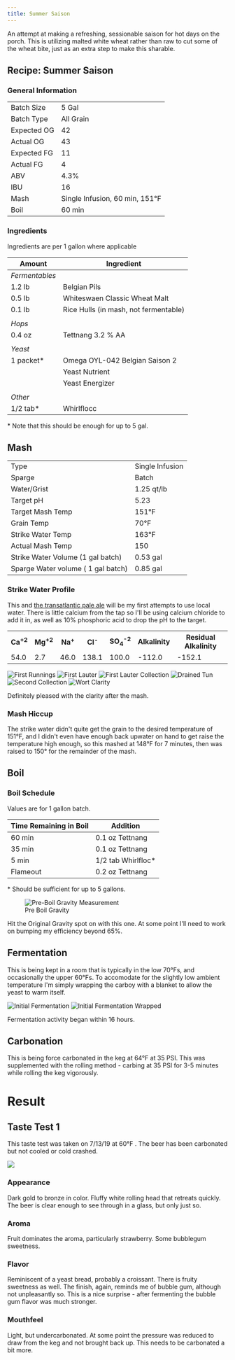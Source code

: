 ```yaml
---
title: Summer Saison
---
```


An attempt at making a refreshing, sessionable saison for hot days
on the porch. This is utilizing malted white wheat rather than raw
to cut some of the wheat bite, just as an extra step to make this 
sharable. 

## Recipe: Summer Saison

### General Information

|             |           |
|-------------|-----------|
| Batch Size  | 5 Gal     |
| Batch Type  | All Grain |
| Expected OG | 42      |
| Actual OG   | 43     |
| Expected FG | 11        |
| Actual FG   | 4       |
| ABV         | 4.3%       |
| IBU         | 16      |
| Mash | Single Infusion, 60 min, 151&deg;F |
| Boil | 60 min |

### Ingredients

Ingredients are per 1 gallon where applicable

| Amount         | Ingredient                     |
|----------------|--------------------------------|
| _Fermentables_ |                                |
| 1.2 lb         | Belgian Pils                   |
| 0.5 lb         | Whiteswaen Classic Wheat Malt |
| 0.1 lb | Rice Hulls (in mash, not fermentable) | 
|                |                                |
| _Hops_         |                                |
| 0.4 oz         | Tettnang 3.2 % AA  |
|                |                                |
| _Yeast_        |                                |
| 1 packet\*     | Omega OYL-042 Belgian Saison 2 |
|                | Yeast Nutrient                 |
|                | Yeast Energizer                |
|                |                                |
| _Other_        |                                |
| 1/2 tab\*      | Whirlflocc                     |

\* Note that this should be enough for up to 5 gal.

## Mash 

| | |
|-|-|
| Type | Single Infusion |
| Sparge | Batch |
| Water/Grist | 1.25 qt/lb |
| Target pH | 5.23 |
| Target Mash Temp | 151&deg;F |
| Grain Temp | 70&deg;F 
| Strike Water Temp | 163&deg;F  |
| Actual Mash Temp | 150       |
| Strike Water Volume (1 gal batch) | 0.53 gal   |
| Sparge Water volume ( 1 gal batch) | 0.85 gal   |

### Strike Water Profile

This and [the transatlantic pale ale](2019-06-08-transatlantic-pale-ale.html) 
will be my first attempts to use local water. There is little 
calcium from the tap so I'll be using calcium chloride to add it in, 
as well as 10% phosphoric acid to drop the pH to the target. 

<!-- Copied from Previously Generated HTML -->
<table id="waterProfile">
<tbody>
<tr>
<th>
Ca<sup>+2</sup>
</th>
<th>
Mg<sup>+2</sup>
</th>
<th>
Na<sup>+</sup>
</th>
<th>
Cl<sup>-</sup>
</th>
<th>
SO<sub>4</sub><sup>-2</sup>
</th>
<th>
Alkalinity
</th>
<th>
Residual Alkalinity
</th>
</tr>
<tr>
<td>
54.0
</td>
<td>
2.7
</td>
<td>
46.0
</td>
<td>
138.1
</td>
<td>
100.0
</td>
<td>
-112.0
</td>
<td>
-152.1
</td>
</tr>
</tbody>
</table>

<div class="grid-container">
  <img src="/images/posts/brews/2019-06-08-summer-saison/mash_1.jpg" alt="First Runnings">
  <img src="/images/posts/brews/2019-06-08-summer-saison/mash_2.jpg" alt="First Lauter">
  <img src="/images/posts/brews/2019-06-08-summer-saison/mash_3.jpg" alt="First Lauter Collection">
  <img src="/images/posts/brews/2019-06-08-summer-saison/mash_4.jpg" alt="Drained Tun">
  <img src="/images/posts/brews/2019-06-08-summer-saison/mash_5.jpg" alt="Second Collection">
  <img src="/images/posts/brews/2019-06-08-summer-saison/mash_6.jpg" alt="Wort Clarity">
</div>

Definitely pleased with the clarity after the mash.

### Mash Hiccup

The strike water didn't quite get the grain to the desired temperature
of 151&deg;F, and I didn't even have enough back upwater on hand to get
raise the temperature high enough, so this mashed at 148&deg;F for 7
minutes, then was raised to 150&deg; for the remainder of the mash.

## Boil

### Boil Schedule

Values are for 1 gallon batch.

| Time Remaining in Boil | Addition          |
|------------------------|-------------------|
| 60 min                 | 0.1 oz Tettnang   |
| 35 min               | 0.1 oz Tettnang   |
| 5 min                  | 1/2 tab Whirlfloc\* |
| Flameout         | 0.2 oz Tettnang   |

\* Should be sufficient for up to 5 gallons.

<div class="grid-container">
  <figure>
  <img src="/images/posts/brews/2019-06-08-summer-saison/preboil.jpg" alt="Pre-Boil Gravity Measurement">
  <figcaption>Pre Boil Gravity</figcaption>
  </figure>
</div>

Hit the Original Gravity spot on with this one. At some point I'll need
to work on bumping my efficiency beyond 65%. 

## Fermentation

This is being kept in a room that is typically in the low 70&deg;Fs, and
occasionally the upper 60&deg;Fs. To accomodate for the slightly low
ambient temperature I'm simply wrapping the carboy with a blanket to
allow the yeast to warm itself.

<div class="grid-container">
  <img src="/images/posts/brews/2019-06-08-summer-saison/fermentation_1.jpg" alt="Initial Fermentation">
  <img src="/images/posts/brews/2019-06-08-summer-saison/fermentation_2.jpg" alt="Initial Fermentation Wrapped">
</div>

Fermentation activity began within 16 hours.

## Carbonation

This is being force carbonated in the keg at 64&deg;F at 35 PSI. This
was supplemented with the rolling method - carbing at 35 PSI for
3-5 minutes while rolling the keg vigorously.

# Result

## Taste Test 1

This taste test was taken on 7/13/19 at 60&deg;F . The beer has been carbonated
but not cooled or cold crashed.

<img src="/images/posts/brews/2019-06-08-summer-saison/beer_1.jpg" class="brew-photo">

### Appearance

Dark gold to bronze in color. Fluffy white rolling head that retreats quickly.
The beer is clear enough to see through in a glass, but only just so.

### Aroma

Fruit dominates the aroma, particularly strawberry. Some bubblegum sweetness.

### Flavor

Reminiscent of a yeast bread, probably a croissant. There is fruity sweetness
as well. The finish, again, reminds me of bubble gum, although not unpleasantly
so. This is a nice surprise - after fermenting the bubble gum flavor was much
stronger.

### Mouthfeel

Light, but undercarbonated. At some point the pressure was reduced to draw from
the keg and not brought back up. This needs to be carbonated a bit more.
